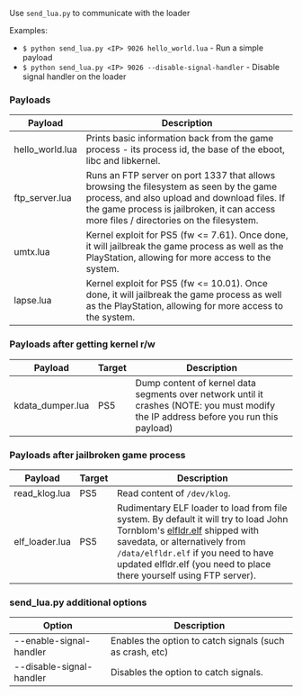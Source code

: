 
Use `send_lua.py` to communicate with the loader

Examples:
* `$ python send_lua.py <IP> 9026 hello_world.lua` - Run a simple payload
* `$ python send_lua.py <IP> 9026 --disable-signal-handler` - Disable signal handler on the loader

### Payloads

| Payload | Description |
| -------- | ------- |
| hello_world.lua | Prints basic information back from the game process - its process id, the base of the eboot, libc and libkernel. |
| ftp_server.lua | Runs an FTP server on port 1337 that allows browsing the filesystem as seen by the game process, and also upload and download files. If the game process is jailbroken, it can access more files / directories on the filesystem. |
| umtx.lua | Kernel exploit for PS5 (fw <= 7.61). Once done, it will jailbreak the game process as well as the PlayStation, allowing for more access to the system. |
| lapse.lua | Kernel exploit for PS5 (fw <= 10.01). Once done, it will jailbreak the game process as well as the PlayStation, allowing for more access to the system. |

### Payloads after getting kernel r/w

| Payload | Target | Description |
| -------- | ------- | ------- |
| kdata_dumper.lua | PS5 | Dump content of kernel data segments over network until it crashes (NOTE: you must modify the IP address before you run this payload) |

### Payloads after jailbroken game process

| Payload | Target | Description |
| -------- | ------- | ------- |
| read_klog.lua | PS5 | Read content of `/dev/klog`. |
| elf_loader.lua | PS5 | Rudimentary ELF loader to load from file system. By default it will try to load John Tornblom's [elfldr.elf](https://github.com/ps5-payload-dev/elfldr) shipped with savedata, or alternatively from `/data/elfldr.elf` if you need to have updated elfldr.elf (you need to place there yourself using FTP server). |

### send_lua.py additional options

| Option | Description |
| -------- | ------- |
| --enable-signal-handler | Enables the option to catch signals (such as crash, etc) |
| --disable-signal-handler | Disables the option to catch signals. |
